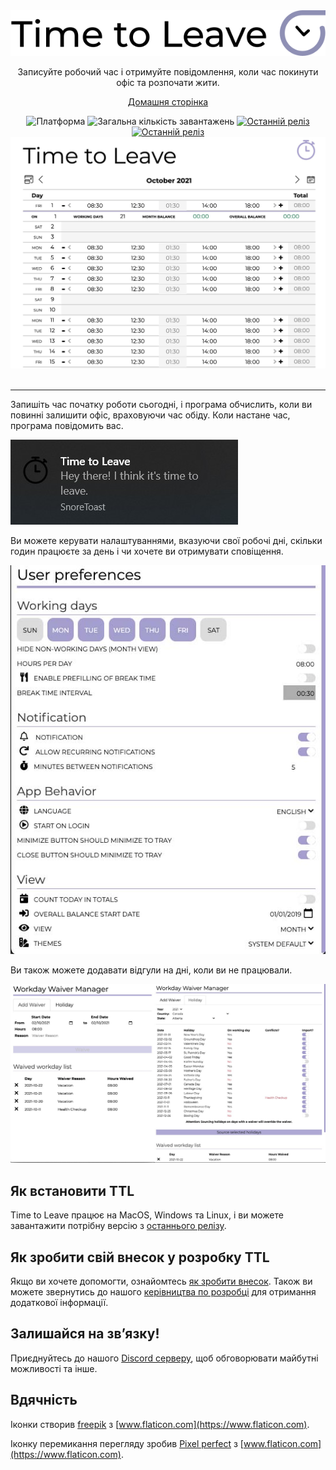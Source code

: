 <div align="center">
  <img src="../../assets/timetoleave.png" alt="Time to Leave Logo">

  <p>Записуйте робочий час і отримуйте повідомлення, коли час покинути офіс та розпочати жити.</p>

[Домашня сторінка](https://timetoleave.app/)

<img src="https://img.shields.io/badge/platforms-Windows%20%7C%20MacOS%20%7C%20Linux-green" alt="Платформа">
<img src="https://img.shields.io/github/downloads/TTLApp/time-to-leave/total" alt="Загальна кількість завантажень">
<a href="https://github.com/TTLApp/time-to-leave/releases/latest"><img src="https://img.shields.io/github/v/release/TTLApp/time-to-leave" alt="Останній реліз"></a>
<a href="http://makeapullrequest.com/"><img src="https://img.shields.io/badge/PRs-welcome-purple" alt="Останній реліз"></a>

   <br/>

  <img src="../images/screenshot.jpg" alt="Скріншот інтерфейсу Time to Leave">

  <br/>

  <br/>
</div>

---

Запишіть час початку роботи сьогодні, і програма обчислить, коли ви повинні залишити офіс, враховуючи час обіду. Коли настане час, програма повідомить вас.

<img src="../images/notification.jpg" alt="Time to Leave Notification">

Ви можете керувати налаштуваннями, вказуючи свої робочі дні, скільки годин працюєте за день і чи хочете ви отримувати сповіщення.

<img src="../images/preferences.jpg" alt="Time to Leave Preferences">

Ви також можете додавати відгули на дні, коли ви не працювали.

<img src="../images/waiver_manager.jpg" alt="Time to Leave Waiver Manager">

## Як встановити TTL

Time to Leave працює на MacOS, Windows та Linux, і ви можете завантажити потрібну версію з [останнього релізу](https://github.com/TTLApp/time-to-leave/releases/latest).

## Як зробити свій внесок у розробку TTL

Якщо ви хочете допомогти, ознайомтесь [як зробити внесок](../CONTRIBUTING.md).
Також ви можете звернутись до нашого [керівництва по розробці](../DEVELOPMENT.md) для отримання додаткової інформації.

## Залишайся на звʼязку!

Приєднуйтесь до нашого [Discord серверу](https://discord.gg/P3KkEF5), щоб обговорювати майбутні можливості та інше.

## Вдячність

Іконки створив [freepik](https://www.flaticon.com/authors/freepik) з [www.flaticon.com](https://www.flaticon.com).

Іконку перемикання перегляду зробив [Pixel perfect](https://www.flaticon.com/authors/pixel-perfect) з [www.flaticon.com](https://www.flaticon.com).
